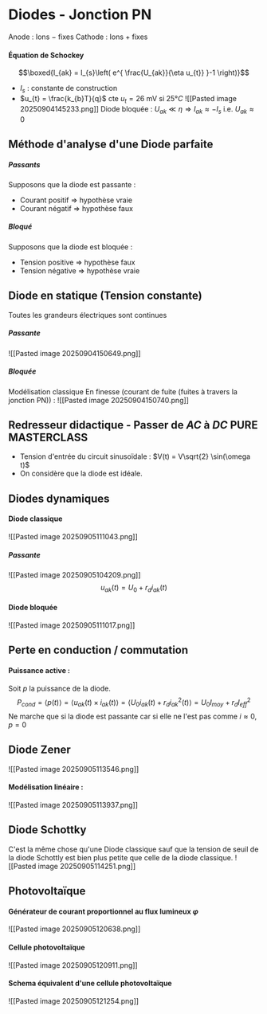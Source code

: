 # Diodes - Jonction PN
Anode : Ions $-$ fixes
Cathode : Ions $+$ fixes

#### Équation de Schockey
$$\boxed{I_{ak} = I_{s}\left( e^{ \frac{U_{ak}}{\eta u_{t}} }-1 \right)}$$
- $I_{s}$ : constante de construction
- $u_{t} = \frac{k_{b}T}{q}$ cte $u_{t} = 26 \text{ mV}$ si $25°C$
![[Pasted image 20250904145233.png]]
Diode bloquée : $U_{ak}\ll \eta \Rightarrow I_{ak} \approx -I_{s}$ i.e. $U_{ak} \approx 0$

## Méthode d'analyse d'une Diode parfaite
##### Passants
Supposons que la diode est passante :
- Courant positif $\Rightarrow$ hypothèse vraie
- Courant négatif $\Rightarrow$ hypothèse faux

##### Bloqué
Supposons que la diode est bloquée :
- Tension positive $\Rightarrow$ hypothèse faux
- Tension négative $\Rightarrow$ hypothèse vraie

## Diode en statique (Tension constante)
Toutes les grandeurs électriques sont continues
##### Passante
![[Pasted image 20250904150649.png]]
##### Bloquée
Modélisation classique
En finesse (courant de fuite (fuites à travers la jonction PN)) : 
![[Pasted image 20250904150740.png]]

## Redresseur didactique - Passer de $AC$ à $DC$ PURE MASTERCLASS
- Tension d'entrée du circuit sinusoïdale : $V(t) = V\sqrt{2} \sin(\omega t)$
- On considère que la diode est idéale. 

## Diodes dynamiques
#### Diode classique
![[Pasted image 20250905111043.png]]
##### Passante
![[Pasted image 20250905104209.png]]
$$u_{ak}(t) = U_{0} + r_{d}i_{ak}(t)$$

#### Diode bloquée
![[Pasted image 20250905111017.png]]

## Perte en conduction / commutation
#### Puissance active : 
Soit $p$ la puissance de la diode. 
$$P_{cond} = \left< p(t) \right> = \left< u_{ak}(t) \times i_{ak}(t) \right> = \left< U_{0}i_{ak}(t)+r_{d}i^{2}_{ak}(t) \right> = U_{0}I_{moy} + r_{d}I_{eff}^{2} $$
Ne marche que si la diode est passante car si elle ne l'est pas comme $i \approx 0$, $p = 0$

## Diode Zener
![[Pasted image 20250905113546.png]]

#### Modélisation linéaire : 
![[Pasted image 20250905113937.png]]

## Diode Schottky
C'est la même chose qu'une Diode classique sauf que la tension de seuil de la diode Schottly est bien plus petite que celle de la diode classique. 
![[Pasted image 20250905114251.png]]

## Photovoltaïque
#### Générateur de courant proportionnel au flux lumineux $\varphi$
![[Pasted image 20250905120638.png]]

#### Cellule photovoltaïque
![[Pasted image 20250905120911.png]]

#### Schema équivalent d'une cellule photovoltaïque
![[Pasted image 20250905121254.png]]


